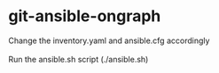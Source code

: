 # git-ansible-ongraph

Change the inventory.yaml and ansible.cfg accordingly
<br /><br />
Run the ansible.sh script (./ansible.sh)
